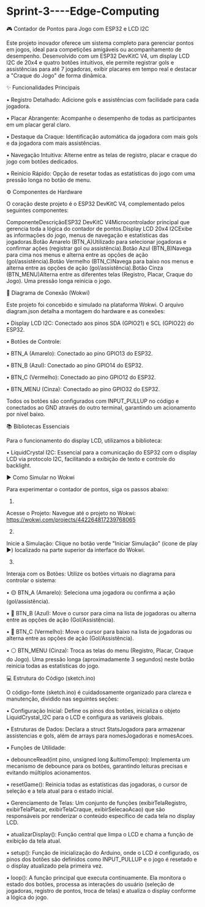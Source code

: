 # Sprint-3----Edge-Computing

🎮 Contador de Pontos para Jogo com ESP32 e LCD I2C

Este projeto inovador oferece um sistema completo para gerenciar pontos em jogos, ideal para competições amigáveis ou acompanhamento de desempenho. Desenvolvido com um ESP32 DevKitC V4, um display LCD I2C de 20x4 e quatro botões intuitivos, ele permite registrar gols e assistências para até 7 jogadoras, exibir placares em tempo real e destacar a "Craque do Jogo" de forma dinâmica.

✨ Funcionalidades Principais

•
Registro Detalhado: Adicione gols e assistências com facilidade para cada jogadora.

•
Placar Abrangente: Acompanhe o desempenho de todas as participantes em um placar geral claro.

•
Destaque da Craque: Identificação automática da jogadora com mais gols e da jogadora com mais assistências.

•
Navegação Intuitiva: Alterne entre as telas de registro, placar e craque do jogo com botões dedicados.

•
Reinício Rápido: Opção de resetar todas as estatísticas do jogo com uma pressão longa no botão de menu.

⚙️ Componentes de Hardware

O coração deste projeto é o ESP32 DevKitC V4, complementado pelos seguintes componentes:

ComponenteDescriçãoESP32 DevKitC V4Microcontrolador principal que gerencia toda a lógica do contador de pontos.Display LCD 20x4 I2CExibe as informações do jogo, menus de navegação e estatísticas das jogadoras.Botão Amarelo (BTN_A)Utilizado para selecionar jogadoras e confirmar ações (registrar gol ou assistência).Botão Azul (BTN_B)Navega para cima nos menus e alterna entre as opções de ação (gol/assistência).Botão Vermelho (BTN_C)Navega para baixo nos menus e alterna entre as opções de ação (gol/assistência).Botão Cinza (BTN_MENU)Alterna entre as diferentes telas (Registro, Placar, Craque do Jogo). Uma pressão longa reinicia o jogo.

🔌 Diagrama de Conexão (Wokwi)

Este projeto foi concebido e simulado na plataforma Wokwi. O arquivo diagram.json detalha a montagem do hardware e as conexões:

•
Display LCD I2C: Conectado aos pinos SDA (GPIO21) e SCL (GPIO22) do ESP32.

•
Botões de Controle:

•
BTN_A (Amarelo): Conectado ao pino GPIO13 do ESP32.

•
BTN_B (Azul): Conectado ao pino GPIO14 do ESP32.

•
BTN_C (Vermelho): Conectado ao pino GPIO12 do ESP32.

•
BTN_MENU (Cinza): Conectado ao pino GPIO32 do ESP32.



Todos os botões são configurados com INPUT_PULLUP no código e conectados ao GND através do outro terminal, garantindo um acionamento por nível baixo.

📚 Bibliotecas Essenciais

Para o funcionamento do display LCD, utilizamos a biblioteca:

•
LiquidCrystal I2C: Essencial para a comunicação do ESP32 com o display LCD via protocolo I2C, facilitando a exibição de texto e controle do backlight.

▶️ Como Simular no Wokwi

Para experimentar o contador de pontos, siga os passos abaixo:

1.
Acesse o Projeto: Navegue até o projeto no Wokwi: https://wokwi.com/projects/442264817239768065

2.
Inicie a Simulação: Clique no botão verde "Iniciar Simulação" (ícone de play ▶️) localizado na parte superior da interface do Wokwi.

3.
Interaja com os Botões: Utilize os botões virtuais no diagrama para controlar o sistema:

•
🟡 BTN_A (Amarelo): Seleciona uma jogadora ou confirma a ação (gol/assistência).

•
🔵 BTN_B (Azul): Move o cursor para cima na lista de jogadoras ou alterna entre as opções de ação (Gol/Assistência).

•
🔴 BTN_C (Vermelho): Move o cursor para baixo na lista de jogadoras ou alterna entre as opções de ação (Gol/Assistência).

•
⚪ BTN_MENU (Cinza): Troca as telas do menu (Registro, Placar, Craque do Jogo). Uma pressão longa (aproximadamente 3 segundos) neste botão reinicia todas as estatísticas do jogo.



💻 Estrutura do Código (sketch.ino)

O código-fonte (sketch.ino) é cuidadosamente organizado para clareza e manutenção, dividido nas seguintes seções:

•
Configuração Inicial: Define os pinos dos botões, inicializa o objeto LiquidCrystal_I2C para o LCD e configura as variáveis globais.

•
Estruturas de Dados: Declara a struct StatsJogadora para armazenar assistencias e gols, além de arrays para nomesJogadoras e nomesAcoes.

•
Funções de Utilidade:

•
debounceRead(int pino, unsigned long &ultimoTempo): Implementa um mecanismo de debounce para os botões, garantindo leituras precisas e evitando múltiplos acionamentos.

•
resetGame(): Reinicia todas as estatísticas das jogadoras, o cursor de seleção e a tela atual para o estado inicial.



•
Gerenciamento de Telas: Um conjunto de funções (exibirTelaRegistro, exibirTelaPlacar, exibirTelaCraque, exibirSelecaoAcao) que são responsáveis por renderizar o conteúdo específico de cada tela no display LCD.

•
atualizarDisplay(): Função central que limpa o LCD e chama a função de exibição da tela atual.

•
setup(): Função de inicialização do Arduino, onde o LCD é configurado, os pinos dos botões são definidos como INPUT_PULLUP e o jogo é resetado e o display atualizado pela primeira vez.

•
loop(): A função principal que executa continuamente. Ela monitora o estado dos botões, processa as interações do usuário (seleção de jogadoras, registro de pontos, troca de telas) e atualiza o display conforme a lógica do jogo.

